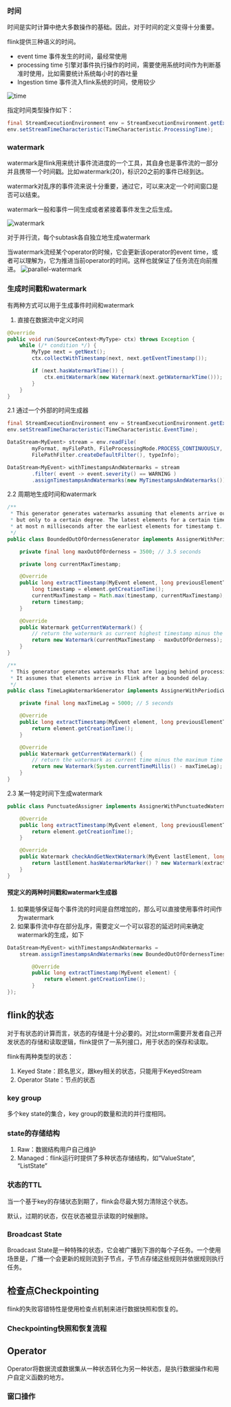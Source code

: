 ### 时间
时间是实时计算中绝大多数操作的基础。因此，对于时间的定义变得十分重要。

flink提供三种语义的时间。

- event time 事件发生的时间，最经常使用
- processing time 引擎对事件执行操作的时间，需要使用系统时间作为判断基准时使用，比如需要统计系统每小时的吞吐量
- Ingestion time 事件流入flink系统的时间，使用较少

![time](https://github.com/southCountry/omar-blog/raw/master/images/flink/time.png)

指定时间类型操作如下：
```java
final StreamExecutionEnvironment env = StreamExecutionEnvironment.getExecutionEnvironment();
env.setStreamTimeCharacteristic(TimeCharacteristic.ProcessingTime);
```

### watermark
watermark是flink用来统计事件流进度的一个工具，其自身也是事件流的一部分并且携带一个时间戳。比如watermark(20)，标识20之前的事件已经到达。

watermark对乱序的事件流来说十分重要，通过它，可以来决定一个时间窗口是否可以结束。

watermark一般和事件一同生成或者紧接着事件发生之后生成。

![watermark](https://github.com/southCountry/omar-blog/raw/master/images/flink/watermark.png)

对于并行流，每个subtask各自独立地生成watermark

当watermark流经某个operator的时候，它会更新该operator的event time，或者可以理解为，它为推进当前operator的时间。这样也就保证了任务流在向前推进。
![parallel-watermark](https://github.com/southCountry/omar-blog/raw/master/images/flink/parallel-watermark.png)

### 生成时间戳和watermark
有两种方式可以用于生成事件时间和watermark
1. 直接在数据流中定义时间
```java
@Override
public void run(SourceContext<MyType> ctx) throws Exception {
	while (/* condition */) {
		MyType next = getNext();
		ctx.collectWithTimestamp(next, next.getEventTimestamp());

		if (next.hasWatermarkTime()) {
			ctx.emitWatermark(new Watermark(next.getWatermarkTime()));
		}
	}
}
```
2.1 通过一个外部的时间生成器
```java
final StreamExecutionEnvironment env = StreamExecutionEnvironment.getExecutionEnvironment();
env.setStreamTimeCharacteristic(TimeCharacteristic.EventTime);

DataStream<MyEvent> stream = env.readFile(
        myFormat, myFilePath, FileProcessingMode.PROCESS_CONTINUOUSLY, 100,
        FilePathFilter.createDefaultFilter(), typeInfo);

DataStream<MyEvent> withTimestampsAndWatermarks = stream
        .filter( event -> event.severity() == WARNING )
        .assignTimestampsAndWatermarks(new MyTimestampsAndWatermarks());
```
2.2 周期地生成时间和watermark
```java
/**
 * This generator generates watermarks assuming that elements arrive out of order,
 * but only to a certain degree. The latest elements for a certain timestamp t will arrive
 * at most n milliseconds after the earliest elements for timestamp t.
 */
public class BoundedOutOfOrdernessGenerator implements AssignerWithPeriodicWatermarks<MyEvent> {

    private final long maxOutOfOrderness = 3500; // 3.5 seconds

    private long currentMaxTimestamp;

    @Override
    public long extractTimestamp(MyEvent element, long previousElementTimestamp) {
        long timestamp = element.getCreationTime();
        currentMaxTimestamp = Math.max(timestamp, currentMaxTimestamp);
        return timestamp;
    }

    @Override
    public Watermark getCurrentWatermark() {
        // return the watermark as current highest timestamp minus the out-of-orderness bound
        return new Watermark(currentMaxTimestamp - maxOutOfOrderness);
    }
}

/**
 * This generator generates watermarks that are lagging behind processing time by a fixed amount.
 * It assumes that elements arrive in Flink after a bounded delay.
 */
public class TimeLagWatermarkGenerator implements AssignerWithPeriodicWatermarks<MyEvent> {

	private final long maxTimeLag = 5000; // 5 seconds

	@Override
	public long extractTimestamp(MyEvent element, long previousElementTimestamp) {
		return element.getCreationTime();
	}

	@Override
	public Watermark getCurrentWatermark() {
		// return the watermark as current time minus the maximum time lag
		return new Watermark(System.currentTimeMillis() - maxTimeLag);
	}
}
```

2.3 某一特定时间下生成watermark
```java
public class PunctuatedAssigner implements AssignerWithPunctuatedWatermarks<MyEvent> {

	@Override
	public long extractTimestamp(MyEvent element, long previousElementTimestamp) {
		return element.getCreationTime();
	}

	@Override
	public Watermark checkAndGetNextWatermark(MyEvent lastElement, long extractedTimestamp) {
		return lastElement.hasWatermarkMarker() ? new Watermark(extractedTimestamp) : null;
	}
}
```

#### 预定义的两种时间戳和watermark生成器
1. 如果能够保证每个事件流的时间是自然增加的，那么可以直接使用事件时间作为watermark
2. 如果事件流中存在部分乱序，需要定义一个可以容忍的延迟时间来确定watermark的生成，如下
```java
DataStream<MyEvent> withTimestampsAndWatermarks =
    stream.assignTimestampsAndWatermarks(new BoundedOutOfOrdernessTimestampExtractor<MyEvent>(Time.seconds(10)) {

        @Override
        public long extractTimestamp(MyEvent element) {
            return element.getCreationTime();
        }
});
```
## flink的状态
对于有状态的计算而言，状态的存储是十分必要的。对比storm需要开发者自己开发状态的存储和读取逻辑，flink提供了一系列接口，用于状态的保存和读取。

flink有两种类型的状态：
1. Keyed State：顾名思义，跟key相关的状态，只能用于KeyedStream
2. Operator State：节点的状态

### key group
多个key state的集合，key group的数量和流的并行度相同。

### state的存储结构
1. Raw：数据结构用户自己维护
2. Managed：flink运行时提供了多种状态存储结构，如“ValueState”, “ListState”

### 状态的TTL
当一个基于key的存储状态到期了，flink会尽最大努力清除这个状态。

默认，过期的状态，仅在状态被显示读取的时候删除。

### Broadcast State
Broadcast State是一种特殊的状态，它会被广播到下游的每个子任务。一个使用场景是，广播一个会更新的规则流到子节点，子节点存储这些规则并依据规则执行任务。

## 检查点Checkpointing
flink的失败容错特性是使用检查点机制来进行数据快照和恢复的。

### Checkpointing快照和恢复流程

## Operator
Operator将数据流或数据集从一种状态转化为另一种状态，是执行数据操作和用户自定义函数的地方。

### 窗口操作
